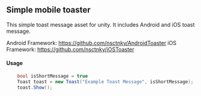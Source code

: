 ## Simple mobile toaster

This simple toast message asset for unity. It includes Android and iOS toast message.

Android Framework: https://github.com/nsctnky/AndroidToaster
iOS Framework: https://github.com/nsctnky/iOSToaster

#### Usage
```csharp
    bool isShortMessage = true
    Toast toast = new Toast("Example Toast Message", isShortMessage);
    toast.Show();
```
